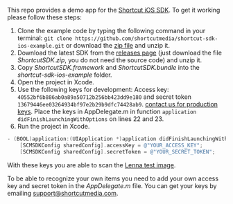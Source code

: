 This repo provides a demo app for the [Shortcut iOS SDK](https://github.com/shortcutmedia/shortcut-sdk-ios). To get it working please follow these steps:

1. Clone the example code by typing the following command in your terminal: `git clone https://github.com/shortcutmedia/shortcut-sdk-ios-example.git` or download the [zip file](https://github.com/shortcutmedia/shortcut-sdk-ios-example/archive/master.zip) and unzip it.
2. Download the latest SDK from the [releases page](https://github.com/shortcutmedia/shortcut-sdk-ios/releases) (just download the file *ShortcutSDK.zip*, you do not need the source code) and unzip it.
3. Copy *ShortcutSDK.framework* and *ShortcutSDK.bundle* into the *shortcut-sdk-ios-example* folder.
4. Open the project in Xcode.
5. Use the following keys for development: Access key: `40552bf6b886ab0a89a50712b256bb423dd9e180` and secret token `13679446ee03264934bf97e2b29b9dfc74428ab9`. [contact us for production keys](mailto://support@shortcutmedia.com). Place the keys in AppDelegate.m in function `application didFinishLaunchingWithOptions` on lines 22 and 23.
6. Run the project in Xcode.

```objective-c
- (BOOL)application:(UIApplication *)application didFinishLaunchingWithOptions:(NSDictionary *)launchOptions {
    [SCMSDKConfig sharedConfig].accessKey = @"YOUR_ACCESS_KEY";
    [SCMSDKConfig sharedConfig].secretToken = @"YOUR_SECRET_TOKEN";
```

With these keys you are able to scan the [Lenna test image](https://en.wikipedia.org/wiki/Lenna).

To be able to recognize your own items you need to add your own access key and secret token in  the *AppDelegate.m* file. You can get your keys by emailing [support@shortcutmedia.com](mailto://support@shortcutmedia.com).
